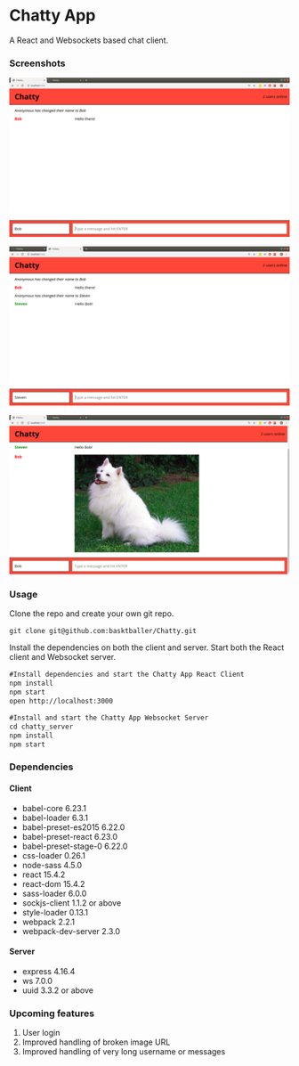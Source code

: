 Chatty App
=====================

A React and Websockets based chat client.

### Screenshots
!['Screenshot Of User 1 Message 1'](https://github.com/basktballer/Chatty/blob/master/docs/user1message1.png)

!['Screenshot Of User 2 Message 1'](https://github.com/basktballer/Chatty/blob/master/docs/user2message1.png)

!['Screenshot Of User 1 Message 2 image link'](https://github.com/basktballer/Chatty/blob/master/docs/user1message2.png)


### Usage

Clone the repo and create your own git repo.

```
git clone git@github.com:basktballer/Chatty.git
```

Install the dependencies on both the client and server. Start both the React client and Websocket server.

```
#Install dependencies and start the Chatty App React Client
npm install
npm start
open http://localhost:3000
```

```
#Install and start the Chatty App Websocket Server
cd chatty_server
npm install
npm start
```

### Dependencies

#### Client
* babel-core 6.23.1
* babel-loader 6.3.1
* babel-preset-es2015 6.22.0
* babel-preset-react 6.23.0
* babel-preset-stage-0 6.22.0
* css-loader 0.26.1
* node-sass 4.5.0
* react 15.4.2
* react-dom 15.4.2
* sass-loader 6.0.0
* sockjs-client 1.1.2 or above
* style-loader 0.13.1
* webpack 2.2.1
* webpack-dev-server 2.3.0

#### Server
* express 4.16.4
* ws 7.0.0
* uuid 3.3.2 or above

### Upcoming features

1. User login
2. Improved handling of broken image URL
3. Improved handling of very long username or messages